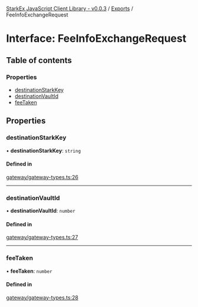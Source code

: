 [StarkEx JavaScript Client Library - v0.0.3](../README.md) / [Exports](../modules.md) / FeeInfoExchangeRequest

# Interface: FeeInfoExchangeRequest

## Table of contents

### Properties

- [destinationStarkKey](FeeInfoExchangeRequest.md#destinationstarkkey)
- [destinationVaultId](FeeInfoExchangeRequest.md#destinationvaultid)
- [feeTaken](FeeInfoExchangeRequest.md#feetaken)

## Properties

### destinationStarkKey

• **destinationStarkKey**: `string`

#### Defined in

[gateway/gateway-types.ts:26](https://github.com/starkware-libs/starkex-js/blob/37187cc/src/lib/gateway/gateway-types.ts#L26)

___

### destinationVaultId

• **destinationVaultId**: `number`

#### Defined in

[gateway/gateway-types.ts:27](https://github.com/starkware-libs/starkex-js/blob/37187cc/src/lib/gateway/gateway-types.ts#L27)

___

### feeTaken

• **feeTaken**: `number`

#### Defined in

[gateway/gateway-types.ts:28](https://github.com/starkware-libs/starkex-js/blob/37187cc/src/lib/gateway/gateway-types.ts#L28)
